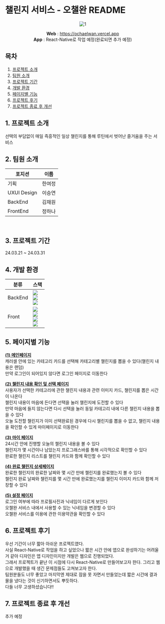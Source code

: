 # 챌린지 서비스 - 오챌완 README
<div align="center"}> 
  

![1](https://github.com/poten001/front/assets/116064922/ac8fb3a6-d2bc-413d-b4fc-4a2fcd576150)

**Web** : https://ochaelwan.vercel.app <br>
**App** : React-Native로 작업 예정(완료되면 추가 예정)

</div>

## 목차
1. [프로젝트 소개](#1-프로젝트-소개)
2. [팀원 소개](#2-팀원-소개)
3. [프로젝트 기간](#3-프로젝트-기간)
4. [개발 환경](#4-개발-환경)
5. [페이지별 기능](#5-페이지별-기능)
6. [프로젝트 후기](#6-프로젝트-후기)
7. [프로젝트 종료 후 개선](#7-프로젝트-종료-후-개선)

## 1. 프로젝트 소개

선택의 부담없이 매일 즉흥적인 일상 챌린지를 통해 루틴에서 벗어난 즐거움을 주는 서비스

## 2. 팀원 소개

|포지션|이름|
|---|---|
|기획|한여정|
|UXUI Design|이승연|
|BackEnd|김채원|
|FrontEnd|정하나|

<br>

## 3. 프로젝트 기간 

24.03.21 ~ 24.03.31


## 4. 개발 환경

|분류|스택|
|---|---|
|BackEnd|<img src="https://img.shields.io/badge/springboot-6DB33F?style=for-the-badge&logo=springboot&logoColor=white"><br><img src="https://img.shields.io/badge/springsecurity-6DB33F?style=for-the-badge&logo=springsecurity&logoColor=white"><br><img src="https://img.shields.io/badge/mysql-4479A1?style=for-the-badge&logo=mysql&logoColor=white"> | 
|Front|<img src="https://img.shields.io/badge/react-61DAFB?style=for-the-badge&logo=React&logoColor=white"><br><img src="https://img.shields.io/badge/recoil-3578E5?style=for-the-badge&logo=Recoil&logoColor=white"><br><img src="https://img.shields.io/badge/tailwind-06B6D4?style=for-the-badge&logo=tailwindcss&logoColor=white"><br><img src="https://img.shields.io/badge/tanstackquery-FF4154?style=for-the-badge&logo=Tanstack-Query&logoColor=black">| 


## 5. 페이지별 기능

**<ins>(1) 메인페이지</ins>**  
캐러셀 안에 있는 카테고리 카드를 선택해 카테고리별 챌린지를 뽑을 수 있다(챌린지 내용은 랜덤)  
만약 로그인이 되어있지 않다면 로그인 페이지로 이동한다


**<ins>(2) 챌린지 내용 확인 및 선택 페이지</ins>**  
사용자가 선택한 카테고리에 관한 챌린지 내용과 관련 이미지 카드, 챌린지를 뽑은 시간이 나온다  
챌린지 내용이 마음에 든다면 선택을 눌러 챌린지에 도전할 수 있다  
만약 마음에 들지 않는다면 다시 선택을 눌러 동일 카테고리 내에 다른 챌린지 내용을 뽑을 수 있다  
오늘 도전할 챌린지가 이미 선택완료된 경우에 다시 챌린지를 뽑을 수 없고, 챌린지 내용을 확인할 수 있게 마이페이지로 이동한다  

**<ins>(3) 마이 페이지</ins>**  
24시간 안에 진행할 오늘의 챌린지 내용을 볼 수 있다  
챌린지가 몇 시간이나 남았는지 프로그래스바를 통해 시각적으로 확인할 수 있다  
완료한 챌린지 리스트를 챌린지 카드와 함께 확인할 수 있다  

**<ins>(4) 완료 챌린지 상세페이지</ins>**  
완료한 챌린지의 완료한 날짜와 몇 시간 만에 챌린지를 완료했는지 볼 수 있다  
챌린지 완료 날짜와 챌린지를 몇 시간 만에 완료했는지를 챌린지 이미지 카드와 함께 저장할 수 있다  

**<ins>(5) 설정 페이지</ins>**  
로그인 여부에 따라 프로필사진과 닉네임이 다르게 보인다  
오챌완 서비스 내에서 사용할 수 있는 닉네임을 변경할 수 있다  
오챌완 서비스를 이용에 관한 이용약관을 확인할 수 있다  

## 6. 프로젝트 후기
우선 기간이 너무 짧아 아쉬운 프로젝트였다.  
사실 React-Native로 작업을 하고 싶었으나 짧은 시간 안에 앱으로 완성하기는 어려울 거 같아 디자인은 앱 디자인이지만 개발은 웹으로 진행되었다.  
그래서 프로젝트가 끝난 이 시점에 다시 React-Native로 만들어보고자 한다. 그리고 웹으로 개발했을 때 생긴 문제점들도 고쳐보고자 한다.  
팀원분들도 너무 좋았고 마지막엔 제대로 잠을 못 자면서 만들었는데 짧은 시간에 결과물을 냈다는 것이 신기하면서도 뿌듯하다.  
다들 너무 고생하셨습니다!!


## 7. 프로젝트 종료 후 개선
추가 예정
